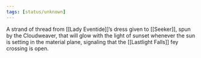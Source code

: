 ```yaml
---
tags: [status/unknown]
---
```


A strand of thread from [[Lady Eventide]]’s dress given to [[Seeker]], spun by the Cloudweaver, that will glow with the light of sunset whenever the sun is setting in the material plane, signaling that the [[Lastlight Falls]] fey crossing is open. 